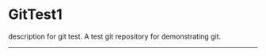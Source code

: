 # GitTest1
description for git test.
A test git repository for demonstrating git.

---------------------------------------------
